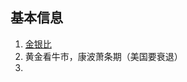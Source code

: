 
## 基本信息
1. [金银比](https://sc.macromicro.me/collections/3351/commodity-silver/26722/gold-silver-copper-ratio)
2. 黄金看牛市，康波萧条期（美国要衰退）
3. 